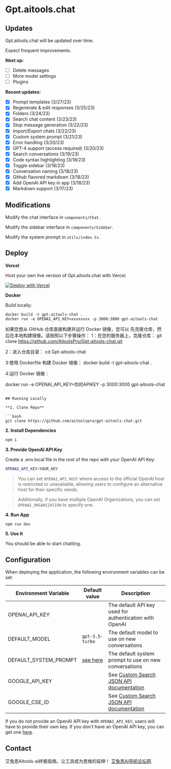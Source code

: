 # Gpt.aitools.chat



## Updates

Gpt.aitools.chat will be updated over time.

Expect frequent improvements.

**Next up:**

- [ ] Delete messages
- [ ] More model settings
- [ ] Plugins

**Recent updates:**

- [x] Prompt templates (3/27/23)
- [x] Regenerate & edit responses (3/25/23)
- [x] Folders (3/24/23)
- [x] Search chat content (3/23/23)
- [x] Stop message generation (3/22/23)
- [x] Import/Export chats (3/22/23)
- [x] Custom system prompt (3/21/23)
- [x] Error handling (3/20/23)
- [x] GPT-4 support (access required) (3/20/23)
- [x] Search conversations (3/19/23)
- [x] Code syntax highlighting (3/18/23)
- [x] Toggle sidebar (3/18/23)
- [x] Conversation naming (3/18/23)
- [x] Github flavored markdown (3/18/23)
- [x] Add OpenAI API key in app (3/18/23)
- [x] Markdown support (3/17/23)

## Modifications

Modify the chat interface in `components/Chat`.

Modify the sidebar interface in `components/Sidebar`.

Modify the system prompt in `utils/index.ts`.

## Deploy

**Vercel**

Host your own live version of Gpt.aitools.chat with Vercel.

[![Deploy with Vercel](https://vercel.com/button)](https://vercel.com/new/clone?repository-url=https%3A%2F%2Fgithub.com%2FAitoolsPro%2FGpt-aitools-chat)


**Docker**

Build locally:

```shell
docker build -t gpt-aitools-chat .
docker run -e OPENAI_API_KEY=xxxxxxxx -p 3000:3000 gpt-aitools-chat
```

如果您想从 GitHub 仓库直接构建并运行 Docker 镜像，您可以 先克隆仓库，然后在本地构建镜像。请按照以下步骤操作：
1：在您的服务器上，克隆仓库：
git clone https://github.com/AitoolsPro/Gpt-aitools-chat.git

2：进入仓库目录：
cd Gpt-aitools-chat

3:使用 Dockerfile 构建 Docker 镜像：
docker build -t gpt-aitools-chat .

4:运行 Docker 镜像：

docker run -e OPENAI_API_KEY=你的APIKEY -p 3000:3000 gpt-aitools-chat

```

## Running Locally

**1. Clone Repo**

```bash
git clone https://github.com/aitoolspro/gpt-aitools-chat.git
```

**2. Install Dependencies**

```bash
npm i
```

**3. Provide OpenAI API Key**

Create a .env.local file in the root of the repo with your OpenAI API Key:

```bash
OPENAI_API_KEY=YOUR_KEY
```

> You can set `OPENAI_API_HOST` where access to the official OpenAI host is restricted or unavailable, allowing users to configure an alternative host for their specific needs.

> Additionally, if you have multiple OpenAI Organizations, you can set `OPENAI_ORGANIZATION` to specify one.

**4. Run App**

```bash
npm run dev
```

**5. Use It**

You should be able to start chatting.

## Configuration

When deploying the application, the following environment variables can be set:

| Environment Variable  | Default value                  | Description                                             |
| --------------------- | ------------------------------ | ------------------------------------------------------- |
| OPENAI_API_KEY        |                                | The default API key used for authentication with OpenAI |
| DEFAULT_MODEL         | `gpt-3.5-turbo`                | The default model to use on new conversations           |
| DEFAULT_SYSTEM_PROMPT | [see here](utils/app/const.ts) | The default system prompt to use on new conversations   |
| GOOGLE_API_KEY        |                                | See [Custom Search JSON API documentation][GCSE]        |
| GOOGLE_CSE_ID         |                                | See [Custom Search JSON API documentation][GCSE]        |

If you do not provide an OpenAI API key with `OPENAI_API_KEY`, users will have to provide their own key.
If you don't have an OpenAI API key, you can get one [here](https://platform.openai.com/account/api-keys).

## Contact

艾兔思Aitools-ai终极指南。让工具成为思维的延伸！ [艾兔思Ai导航论坛网](https://www.aitools.chat/).

[GCSE]: https://developers.google.com/custom-search/v1/overview
